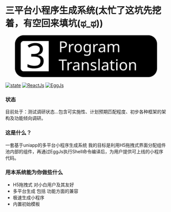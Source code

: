# 三平台小程序生成系统(太忙了这坑先挖着，有空回来填坑(ಥ_ಥ))
<p align="center">
  <img src="https://raw.githubusercontent.com/shi-lai-mu/SmallProgramTranslation/master/docs/images/logo.svg?sanitize=true" height="130">
</p>

[![state](https://img.shields.io/badge/%E9%A1%B9%E7%9B%AE%E7%8A%B6%E6%80%81-%E8%B0%83%E7%A0%94%E4%B8%AD-brightgreen.svg)](https://github.com/shi-lai-mu/SmallProgramTranslation)
[![ReactJs](https://img.shields.io/badge/React-3.0.1-brightgreen.svg)](https://github.com/facebook/react)
[![EggJs](https://img.shields.io/badge/Egg-2.15.1-brightgreen.svg)](https://github.com/eggjs/egg)

### 状态
目前处于：测试调研状态...包含可实施性、计划预期匹配程度、初步各种框架的架构及功能倾向调研。

### 这是什么？
一套基于uniapp的多平台小程序生成系统
我的目标是利用H5拖拽式界面分配组件池内部的组件，再通过EggJs执行Shell命令编译后，为用户提供可上线的小程序代码。

### 用本系统能为你做些什么
- H5拖拽式 对小白用户及其友好
- 多平台生成 包括 功能方面的兼容
- 极速生成小程序
- 内置初始模板

